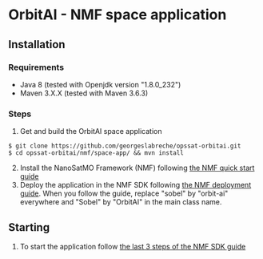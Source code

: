 # OrbitAI - NMF space application

## Installation

### Requirements
- Java 8 (tested with Openjdk version "1.8.0_232")
- Maven 3.X.X (tested with Maven 3.6.3)

### Steps
1. Get and build the OrbitAI space application

```
$ git clone https://github.com/georgeslabreche/opssat-orbitai.git
$ cd opssat-orbitai/nmf/space-app/ && mvn install
```
2. Install the NanoSatMO Framework (NMF) following [the NMF quick start guide](https://nanosat-mo-framework.readthedocs.io/en/latest/quickstart.html)
3. Deploy the application in the NMF SDK following [the NMF deployment guide](https://nanosat-mo-framework.readthedocs.io/en/latest/apps/packaging.html). When you follow the guide, replace "sobel" by "orbit-ai" everywhere and "Sobel" by "OrbitAI" in the main class name.

## Starting
1. To start the application follow [the last 3 steps of the NMF SDK guide](https://nanosat-mo-framework.readthedocs.io/en/latest/sdk.html#running-the-cubesat-simulator)

